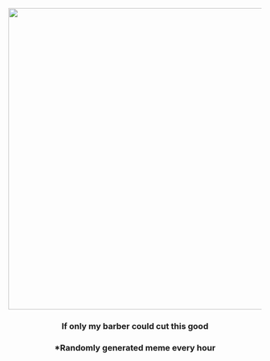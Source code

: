 <p align="center">
        <img src="https://i.redd.it/lax9ffk6z3c91.jpg" width="600" height="600">
        </p>
        <h3 align="center">If only my barber could cut this good</h3>
        <h3 align="center">*Randomly generated meme every hour</h3>
    